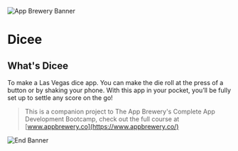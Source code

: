 ![App Brewery Banner](Documentation/AppBreweryBanner.png)

# Dicee

## What's Dicee

To make a Las Vegas dice app. You can make the die roll at the press of a button or by shaking your phone. With this app in your pocket, you’ll be fully set up to settle any score on the go!



>This is a companion project to The App Brewery's Complete App Development Bootcamp, check out the full course at [www.appbrewery.co](https://www.appbrewery.co/)

![End Banner](Documentation/readme-end-banner.png)

